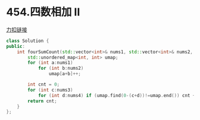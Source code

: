 # 454.四数相加 II

[力扣链接](https://leetcode.cn/problems/4sum-ii/description/)

```cpp
class Solution {
public:
    int fourSumCount(std::vector<int>& nums1, std::vector<int>& nums2, std::vector<int>& nums3, std::vector<int>& nums4) {
        std::unordered_map<int, int> umap;
        for (int a:nums1)
            for (int b:nums2)
                umap[a+b]++;

        int cnt = 0;
        for (int c:nums3)
            for (int d:nums4) if (umap.find(0-(c+d))!=umap.end()) cnt += umap[0-(c+d)];
        return cnt;
    }
};
```